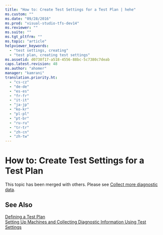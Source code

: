 ```yaml
---
title: "How to: Create Test Settings for a Test Plan | hehe"
ms.custom: ""
ms.date: "09/28/2016"
ms.prod: "visual-studio-tfs-dev14"
ms.reviewer: ""
ms.suite: ""
ms.tgt_pltfrm: ""
ms.topic: "article"
helpviewer_keywords: 
  - "test settings, creating"
  - "test plan, creating test settings"
ms.assetid: d0738f17-a518-4556-88bc-5c7380c7deab
caps.latest.revision: 48
ms.author: "ahomer"
manager: "kamrani"
translation.priority.ht: 
  - "cs-cz"
  - "de-de"
  - "es-es"
  - "fr-fr"
  - "it-it"
  - "ja-jp"
  - "ko-kr"
  - "pl-pl"
  - "pt-br"
  - "ru-ru"
  - "tr-tr"
  - "zh-cn"
  - "zh-tw"
---
```

# How to: Create Test Settings for a Test Plan
This topic has been merged with others. Please see [Collect more diagnostic data](../test/collect-more-diagnostic-data-in-manual-tests.md).  
  
## See Also  
 [Defining a Test Plan](../test_notintoc/defining-a-test-plan.md)   
 [Setting Up Machines and Collecting Diagnostic Information Using Test Settings](../test/setting-up-machines-and-collecting-diagnostic-information-using-test-settings.md)